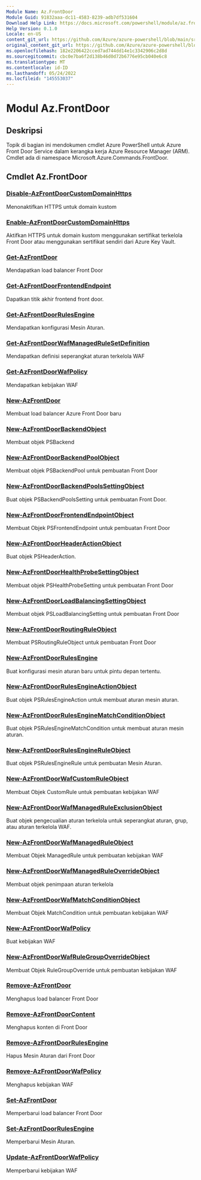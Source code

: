 ```yaml
---
Module Name: Az.FrontDoor
Module Guid: 91832aaa-dc11-4583-8239-adb7df531604
Download Help Link: https://docs.microsoft.com/powershell/module/az.frontdoor
Help Version: 0.1.0
Locale: en-US
content_git_url: https://github.com/Azure/azure-powershell/blob/main/src/FrontDoor/FrontDoor/help/Az.FrontDoor.md
original_content_git_url: https://github.com/Azure/azure-powershell/blob/main/src/FrontDoor/FrontDoor/help/Az.FrontDoor.md
ms.openlocfilehash: 182e2206422cced7ad744dd14e1c3342906c2d8d
ms.sourcegitcommit: cbc0e7ba6f2d138b46d0d72b6776e95cb040e6c8
ms.translationtype: MT
ms.contentlocale: id-ID
ms.lasthandoff: 05/24/2022
ms.locfileid: "145553037"
---
```

# Modul Az.FrontDoor
## Deskripsi
Topik di bagian ini mendokumen cmdlet Azure PowerShell untuk Azure Front Door Service dalam kerangka kerja Azure Resource Manager (ARM). Cmdlet ada di namespace Microsoft.Azure.Commands.FrontDoor.

## Cmdlet Az.FrontDoor
### [Disable-AzFrontDoorCustomDomainHttps](Disable-AzFrontDoorCustomDomainHttps.md)
Menonaktifkan HTTPS untuk domain kustom

### [Enable-AzFrontDoorCustomDomainHttps](Enable-AzFrontDoorCustomDomainHttps.md)
Aktifkan HTTPS untuk domain kustom menggunakan sertifikat terkelola Front Door atau menggunakan sertifikat sendiri dari Azure Key Vault.

### [Get-AzFrontDoor](Get-AzFrontDoor.md)
Mendapatkan load balancer Front Door

### [Get-AzFrontDoorFrontendEndpoint](Get-AzFrontDoorFrontendEndpoint.md)
Dapatkan titik akhir frontend front door.

### [Get-AzFrontDoorRulesEngine](Get-AzFrontDoorRulesEngine.md)
Mendapatkan konfigurasi Mesin Aturan.

### [Get-AzFrontDoorWafManagedRuleSetDefinition](Get-AzFrontDoorWafManagedRuleSetDefinition.md)
Mendapatkan definisi seperangkat aturan terkelola WAF

### [Get-AzFrontDoorWafPolicy](Get-AzFrontDoorWafPolicy.md)
Mendapatkan kebijakan WAF

### [New-AzFrontDoor](New-AzFrontDoor.md)
Membuat load balancer Azure Front Door baru

### [New-AzFrontDoorBackendObject](New-AzFrontDoorBackendObject.md)
Membuat objek PSBackend

### [New-AzFrontDoorBackendPoolObject](New-AzFrontDoorBackendPoolObject.md)
Membuat objek PSBackendPool untuk pembuatan Front Door

### [New-AzFrontDoorBackendPoolsSettingObject](New-AzFrontDoorBackendPoolsSettingObject.md)
Buat objek PSBackendPoolsSetting untuk pembuatan Front Door.

### [New-AzFrontDoorFrontendEndpointObject](New-AzFrontDoorFrontendEndpointObject.md)
Membuat Objek PSFrontendEndpoint untuk pembuatan Front Door

### [New-AzFrontDoorHeaderActionObject](New-AzFrontDoorHeaderActionObject.md)
Buat objek PSHeaderAction.

### [New-AzFrontDoorHealthProbeSettingObject](New-AzFrontDoorHealthProbeSettingObject.md)
Membuat objek PSHealthProbeSetting untuk pembuatan Front Door

### [New-AzFrontDoorLoadBalancingSettingObject](New-AzFrontDoorLoadBalancingSettingObject.md)
Membuat objek PSLoadBalancingSetting untuk pembuatan Front Door

### [New-AzFrontDoorRoutingRuleObject](New-AzFrontDoorRoutingRuleObject.md)
Membuat PSRoutingRuleObject untuk pembuatan Front Door

### [New-AzFrontDoorRulesEngine](New-AzFrontDoorRulesEngine.md)
Buat konfigurasi mesin aturan baru untuk pintu depan tertentu. 

### [New-AzFrontDoorRulesEngineActionObject](New-AzFrontDoorRulesEngineActionObject.md)
Buat objek PSRulesEngineAction untuk membuat aturan mesin aturan.

### [New-AzFrontDoorRulesEngineMatchConditionObject](New-AzFrontDoorRulesEngineMatchConditionObject.md)
Buat objek PSRulesEngineMatchCondition untuk membuat aturan mesin aturan.

### [New-AzFrontDoorRulesEngineRuleObject](New-AzFrontDoorRulesEngineRuleObject.md)
Buat objek PSRulesEngineRule untuk pembuatan Mesin Aturan.

### [New-AzFrontDoorWafCustomRuleObject](New-AzFrontDoorWafCustomRuleObject.md)
Membuat Objek CustomRule untuk pembuatan kebijakan WAF

### [New-AzFrontDoorWafManagedRuleExclusionObject](New-AzFrontDoorWafManagedRuleExclusionObject.md)
Buat objek pengecualian aturan terkelola untuk seperangkat aturan, grup, atau aturan terkelola WAF.

### [New-AzFrontDoorWafManagedRuleObject](New-AzFrontDoorWafManagedRuleObject.md)
Membuat Objek ManagedRule untuk pembuatan kebijakan WAF

### [New-AzFrontDoorWafManagedRuleOverrideObject](New-AzFrontDoorWafManagedRuleOverrideObject.md)
Membuat objek penimpaan aturan terkelola

### [New-AzFrontDoorWafMatchConditionObject](New-AzFrontDoorWafMatchConditionObject.md)
Membuat Objek MatchCondition untuk pembuatan kebijakan WAF

### [New-AzFrontDoorWafPolicy](New-AzFrontDoorWafPolicy.md)
Buat kebijakan WAF

### [New-AzFrontDoorWafRuleGroupOverrideObject](New-AzFrontDoorWafRuleGroupOverrideObject.md)
Membuat Objek RuleGroupOverride untuk pembuatan kebijakan WAF

### [Remove-AzFrontDoor](Remove-AzFrontDoor.md)
Menghapus load balancer Front Door

### [Remove-AzFrontDoorContent](Remove-AzFrontDoorContent.md)
Menghapus konten di Front Door

### [Remove-AzFrontDoorRulesEngine](Remove-AzFrontDoorRulesEngine.md)
Hapus Mesin Aturan dari Front Door

### [Remove-AzFrontDoorWafPolicy](Remove-AzFrontDoorWafPolicy.md)
Menghapus kebijakan WAF

### [Set-AzFrontDoor](Set-AzFrontDoor.md)
Memperbarui load balancer Front Door

### [Set-AzFrontDoorRulesEngine](Set-AzFrontDoorRulesEngine.md)
Memperbarui Mesin Aturan.

### [Update-AzFrontDoorWafPolicy](Update-AzFrontDoorWafPolicy.md)
Memperbarui kebijakan WAF

